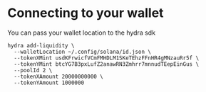 # Connecting to your wallet

You can pass your wallet location to the hydra sdk

```
hydra add-liquidity \
  --walletLocation ~/.config/solana/id.json \
  --tokenXMint usdKFrwicfVCmFMHDLM1SKeTEhzFFnHR4gMNzauRr5f \
  --tokenYMint btcYG7B3pxLufZ2anawRN3Zmhrr7mnnudTEepEinGus \
  --poolId 2 \
  --tokenXAmount 20000000000 \
  --tokenYAmount 1000000

```
